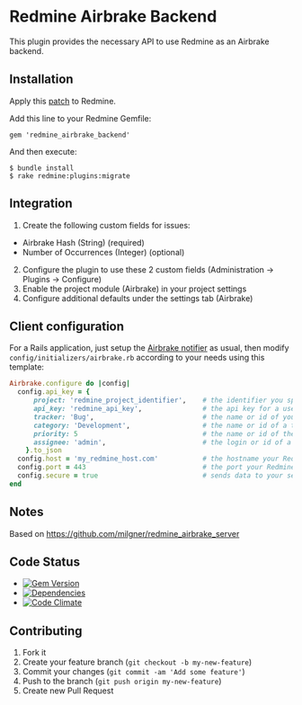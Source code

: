 # Redmine Airbrake Backend

This plugin provides the necessary API to use Redmine as an Airbrake backend.

## Installation

Apply this [patch](http://www.redmine.org/issues/14402) to Redmine.

Add this line to your Redmine Gemfile:

    gem 'redmine_airbrake_backend'

And then execute:

    $ bundle install
    $ rake redmine:plugins:migrate

## Integration

1. Create the following custom fields for issues:
  * Airbrake Hash (String) (required)
  * Number of Occurrences (Integer) (optional)
2. Configure the plugin to use these 2 custom fields (Administration -> Plugins -> Configure)
3. Enable the project module (Airbrake) in your project settings
4. Configure additional defaults under the settings tab (Airbrake)

## Client configuration

For a Rails application, just setup the [Airbrake notifier](https://github.com/airbrake/airbrake) as usual, then modify `config/initializers/airbrake.rb` according to your needs using this template:

```ruby
Airbrake.configure do |config|
  config.api_key = {
      project: 'redmine_project_identifier',    # the identifier you specified for your project in Redmine
      api_key: 'redmine_api_key',               # the api key for a user which has permission to create issues in the project specified in the previous step
      tracker: 'Bug',                           # the name or id of your desired tracker (optional if default is configured)
      category: 'Development',                  # the name or id of a ticket category, optional
      priority: 5                               # the name or id of the priority for new tickets, optional.
      assignee: 'admin',                        # the login or id of a user the ticket should get assigned to by default, optional
    }.to_json
  config.host = 'my_redmine_host.com'           # the hostname your Redmine runs at
  config.port = 443                             # the port your Redmine runs at
  config.secure = true                          # sends data to your server using SSL, optional
end
```

## Notes

Based on https://github.com/milgner/redmine_airbrake_server

## Code Status

* [![Gem Version](https://badge.fury.io/rb/redmine_airbrake_backend.png)](http://badge.fury.io/rb/redmine_airbrake_backend)
* [![Dependencies](https://gemnasium.com/ydkn/redmine_airbrake_backend.png?travis)](https://gemnasium.com/ydkn/redmine_airbrake_backend)
* [![Code Climate](https://codeclimate.com/github/ydkn/redmine_airbrake_backend.png)](https://codeclimate.com/github/ydkn/redmine_airbrake_backend)

## Contributing

1. Fork it
2. Create your feature branch (`git checkout -b my-new-feature`)
3. Commit your changes (`git commit -am 'Add some feature'`)
4. Push to the branch (`git push origin my-new-feature`)
5. Create new Pull Request
